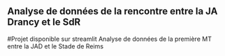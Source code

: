 ## Analyse de données de la rencontre entre la JA Drancy et le SdR

#Projet disponible sur streamlit
Analyse de données de la première MT entre la JAD et le Stade de Reims
